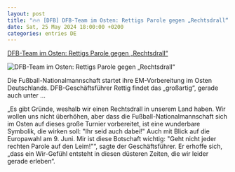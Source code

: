 ```yaml
---
layout: post
title: "🔥🔥 [DFB] DFB-Team im Osten: Rettigs Parole gegen „Rechtsdrall“"
date: Sat, 25 May 2024 18:00:00 +0200
categories: entries DE
---
```

[DFB-Team im Osten: Rettigs Parole gegen „Rechtsdrall“](https://ga.de/sport/fussball/dfb-team-im-osten-rettigs-parole-gegen-rechtsdrall_aid-113394655)

![DFB-Team im Osten: Rettigs Parole gegen „Rechtsdrall“](https://ga.de/imgs/93/2/0/2/7/4/1/4/0/1/tok_59625630187c14e657002bde560a98f5/w1200_h630_x602_y773_urn_newsml_dpa_com_20090101_240526-99-168307-v2-s2048-950e879519abb0cc.jpeg)

Die Fußball-Nationalmannschaft startet ihre EM-Vorbereitung im Osten Deutschlands. DFB-Geschäftsführer Rettig findet das „großartig“, gerade auch unter ...

„Es gibt Gründe, weshalb wir einen Rechtsdrall in unserem Land haben. Wir wollen uns nicht überhöhen, aber dass die Fußball-Nationalmannschaft sich im Osten auf dieses große Turnier vorbereitet, ist eine wunderbare Symbolik, die wirken soll: "Ihr seid auch dabei!" Auch mit Blick auf die Europawahl am 9. Juni. Mir ist diese Botschaft wichtig: "Geht nicht jeder rechten Parole auf den Leim!"“, sagte der Geschäftsführer. Er erhoffe sich, „dass ein Wir-Gefühl entsteht in diesen düsteren Zeiten, die wir leider gerade erleben“.

